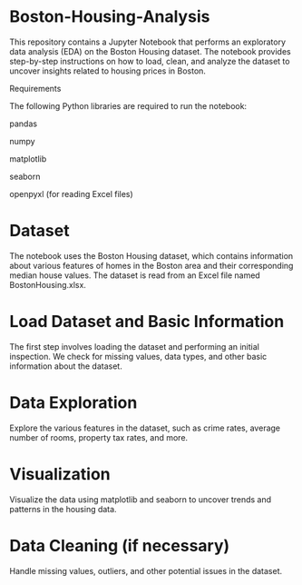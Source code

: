 # Boston-Housing-Analysis


This repository contains a Jupyter Notebook that performs an exploratory data analysis (EDA) on the Boston Housing dataset. The notebook provides step-by-step instructions on how to load, clean, and analyze the dataset to uncover insights related to housing prices in Boston.

Requirements

The following Python libraries are required to run the notebook:

pandas

numpy

matplotlib

seaborn

openpyxl (for reading Excel files)


# Dataset

The notebook uses the Boston Housing dataset, which contains information about various features of homes in the Boston area and their corresponding median house values.
The dataset is read from an Excel file named BostonHousing.xlsx.




# Load Dataset and Basic Information
The first step involves loading the dataset and performing an initial inspection. We check for missing values, data types, and other basic information about the dataset.

# Data Exploration
Explore the various features in the dataset, such as crime rates, average number of rooms, property tax rates, and more.

# Visualization
Visualize the data using matplotlib and seaborn to uncover trends and patterns in the housing data.

# Data Cleaning (if necessary)
Handle missing values, outliers, and other potential issues in the dataset.





